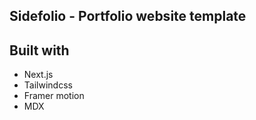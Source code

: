 ## Sidefolio - Portfolio website template

## Built with

- Next.js
- Tailwindcss
- Framer motion
- MDX
